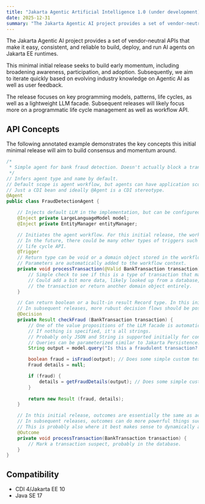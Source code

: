 ```yaml
---
title: "Jakarta Agentic Artificial Intelligence 1.0 (under development)"
date: 2025-12-31
summary: "The Jakarta Agentic AI project provides a set of vendor-neutral APIs that make it easy, consistent, and reliable to build, deploy, and run AI agents on Jakarta EE runtimes."
---
```


The Jakarta Agentic AI project provides a set of vendor-neutral APIs that make it easy, consistent, and reliable to build, deploy, and run AI agents on Jakarta EE runtimes.

This minimal initial release seeks to build early momentum, including broadening awareness, participation, and adoption. Subsequently, we aim to iterate quickly based on evolving industry knowledge on Agentic AI as well as user feedback.

The release focuses on key programming models, patterns, life cycles, as well as a lightweight LLM facade. Subsequent releases will likely focus more on a programmatic life cycle management as well as workflow API.

## API Concepts

The following annotated example demonstrates the key concepts this initial minimal release will aim to build consensus and momentum around.

```java
/*
 * Simple agent for bank fraud detection. Doesn't actually block a transaction but marks it suspect and sends notifications.
 */
// Infers agent type and name by default.
// Default scope is agent workflow, but agents can have application scope.
// Just a CDI bean and ideally @Agent is a CDI stereotype.
@Agent
public class FraudDetectionAgent {

    // Injects default LLM in the implementation, but can be configured to inject specific ones.
    @Inject private LargeLanguageModel model;
    @Inject private EntityManager entityManager;

    // Initiates the agent workflow. For this initial release, the workflow can only be triggered by CDI events.
    // In the future, there could be many other types of triggers such as Jakarta Messaging or direct invocation from a programmatic
    // life cycle API.
    @Trigger
    // Return type can be void or a domain object stored in the workflow and accessible in the context.
    // Parameters are automatically added to the workflow context.
    private void processTransaction(@Valid BankTransaction transaction) {
        // Simple check to see if this is a type of transaction that makes sense to check for fraud detection.
        // Could add a bit more data, likely looked up from a database, and return an enhanced version of
        // the transaction or return another domain object entirely. 
    }

    // Can return boolean or a built-in result Record type. In this initial release, workflows will automatically end with a negative result.
    // In subsequent releases, more rubust decision flows should be possible, either with annotations/EL and/or the programmatic workflow API.
    @Decision
    private Result checkFraud (BankTransaction transaction) {
        // One of the value propositions of the LLM facade is automatic type conversion in Java, both for parameters and return types.
        // If nothing is specified, it's all strings.
        // Probably only JSON and String is supported initially for conversion.
        // Queries can be parameterized similar to Jakarta Persistence.
        String output = model.query("Is this a fraudulent transaction? If so, how serious is it?", transaction);

        boolean fraud = isFraud(output); // Does some simple custom text parsing.
        Fraud details = null;

        if (fraud) {
            details = getFraudDetails(output); // Does some simple custom text parsing, possibly involving database queries.
        }
 
        return new Result (fraud, details); 
    }

    // In this initial release, outcomes are essentially the same as actions but specifically mark the end of the workflow.
    // In subsequent releases, outcomes can do more powerful things such as pass a domain object to a subsequent workflow or agent.
    // This is probably also where it best makes sense to dynamically alter a workflow using a programmatic API.
    @Outcome
    private void processTransaction(BankTransaction transaction) {
        // Mark a transaction suspect, probably in the database.
    }
}
```

## Compatibility
- CDI 4/Jakarta EE 10
- Java SE 17
